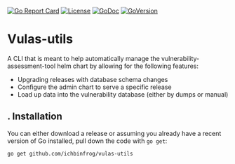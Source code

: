 
[![Go Report Card](https://goreportcard.com/badge/ichbinfrog/vulas-utils)](https://goreportcard.com/report/github.com/ichbinfrog/vulas-utils) 
[![License](https://img.shields.io/badge/License-Apache%202.0-blue.svg)](https://github.com/ichbinfrog/vulas-utils/blob/master/LICENSE)
[![GoDoc](https://godoc.org/github.com/ichbinfrog/vulas-utils?status.svg)](https://godoc.org/github.com/ichbinfrog/vulas-utils)
[![GoVersion](https://img.shields.io/badge/goversion-1.13.1-brightgreen.svg)](https://github.com/gojp/goreportcard/blob/master/LICENSE)

# Vulas-utils

A CLI that is meant to help automatically manage the vulnerability-assessment-tool helm chart by allowing for the following features:
- Upgrading releases with database schema changes
- Configure the admin chart to serve a specific release
- Load up data into the vulnerability database (either by dumps or manual)

## . Installation
You can either download a release or assuming you already have a recent version of Go installed, pull down the code with `go get`:
```sh
go get github.com/ichbinfrog/vulas-utils
```
